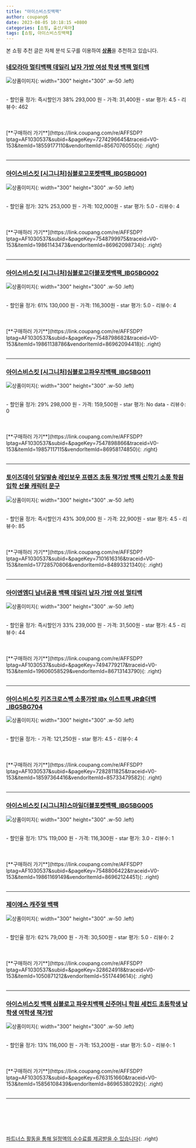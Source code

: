 ```yaml
---
title: "아이스비스킷백팩"
author: coupang6
date: 2023-08-05 10:18:15 +0800
categories: [쇼핑, 출산/육아]
tags: [쇼핑, 아이스비스킷백팩]
---
```


본 쇼핑 추천 글은 자체 분석 도구를 이용하여 [**상품**](https://link.coupang.com/a/bao1ui)을 추천하고 있습니다.

### [네모라마 멀티백팩 데일리 남자 가방 여성 학생 백팩 멀티백](https://link.coupang.com/re/AFFSDP?lptag=AF1030537&subid=&pageKey=7274296645&traceid=V0-153&itemId=18559177110&vendorItemId=85670760550)

![상품이미지](https://thumbnail10.coupangcdn.com/thumbnails/remote/230x230ex/image/vendor_inventory/90ac/20d04eaaa72239087f8991f5e4b38dbb8dad785d23c862f86779ae0b6cf2.jpg){: width="300" height="300" .w-50 .left}


<br>
- 할인율 정가: 즉시할인가 38%  293,000   원
- 가격: 31,400원
- star 평가: 4.5
- 리뷰수: 462
<br>
<br>
<br>
<br>
[**구매하러 가기**](https://link.coupang.com/re/AFFSDP?lptag=AF1030537&subid=&pageKey=7274296645&traceid=V0-153&itemId=18559177110&vendorItemId=85670760550){: .right}
<br>
<br>

---

### [아이스비스킷 [시그니처]심볼로고포켓백팩_IBG5BG001](https://link.coupang.com/re/AFFSDP?lptag=AF1030537&subid=&pageKey=7548799975&traceid=V0-153&itemId=19861143473&vendorItemId=86962098734)

![상품이미지](https://thumbnail6.coupangcdn.com/thumbnails/remote/230x230ex/image/vendor_inventory/c107/f7b61062d13024cfb776f8a98198b3166a94719a74ec2085d06dae2566b4.jpg){: width="300" height="300" .w-50 .left}


<br>
- 할인율 정가: 32%  253,000   원
- 가격: 102,000원
- star 평가: 5.0
- 리뷰수: 4
<br>
<br>
<br>
<br>
[**구매하러 가기**](https://link.coupang.com/re/AFFSDP?lptag=AF1030537&subid=&pageKey=7548799975&traceid=V0-153&itemId=19861143473&vendorItemId=86962098734){: .right}
<br>
<br>

---

### [아이스비스킷 [시그니처]심볼로고더블포켓백팩_IBG5BG002](https://link.coupang.com/re/AFFSDP?lptag=AF1030537&subid=&pageKey=7548798682&traceid=V0-153&itemId=19861138786&vendorItemId=86962094418)

![상품이미지](https://thumbnail8.coupangcdn.com/thumbnails/remote/230x230ex/image/vendor_inventory/60e7/03fa33dc0b689488d9ca733683b15d458627becb6fc94dcfcae6f05541b4.jpg){: width="300" height="300" .w-50 .left}


<br>
- 할인율 정가: 61%  130,000   원
- 가격: 116,300원
- star 평가: 5.0
- 리뷰수: 4
<br>
<br>
<br>
<br>
[**구매하러 가기**](https://link.coupang.com/re/AFFSDP?lptag=AF1030537&subid=&pageKey=7548798682&traceid=V0-153&itemId=19861138786&vendorItemId=86962094418){: .right}
<br>
<br>

---

### [아이스비스킷 [시그니처]심볼로고파우치백팩_IBG5BG011](https://link.coupang.com/re/AFFSDP?lptag=AF1030537&subid=&pageKey=7547898866&traceid=V0-153&itemId=19857117115&vendorItemId=86958174850)

![상품이미지](https://thumbnail8.coupangcdn.com/thumbnails/remote/230x230ex/image/vendor_inventory/36d1/040ad1b1eb1ca228829b3a8138f334a0323441722fbefa3c222cdfb5d8af.jpg){: width="300" height="300" .w-50 .left}


<br>
- 할인율 정가: 29%  298,000   원
- 가격: 159,500원
- star 평가: No data
- 리뷰수: 0
<br>
<br>
<br>
<br>
[**구매하러 가기**](https://link.coupang.com/re/AFFSDP?lptag=AF1030537&subid=&pageKey=7547898866&traceid=V0-153&itemId=19857117115&vendorItemId=86958174850){: .right}
<br>
<br>

---

### [토이즈데이 당일발송 레인보우 프렌즈 초등 책가방 백팩 신학기 소풍 학원 입학 선물 캐릭터 문구](https://link.coupang.com/re/AFFSDP?lptag=AF1030537&subid=&pageKey=7101616316&traceid=V0-153&itemId=17728570806&vendorItemId=84893321340)

![상품이미지](https://thumbnail8.coupangcdn.com/thumbnails/remote/230x230ex/image/vendor_inventory/9f84/0472e5eb44052a45cf7dd3c786c0fb63fe2495e4d8cf786e91c0bef3fd64.jpg){: width="300" height="300" .w-50 .left}


<br>
- 할인율 정가: 즉시할인가 43%  309,000   원
- 가격: 22,900원
- star 평가: 4.5
- 리뷰수: 85
<br>
<br>
<br>
<br>
[**구매하러 가기**](https://link.coupang.com/re/AFFSDP?lptag=AF1030537&subid=&pageKey=7101616316&traceid=V0-153&itemId=17728570806&vendorItemId=84893321340){: .right}
<br>
<br>

---

### [아이엔엠디 남녀공용 백팩 데일리 남자 가방 여성 멀티백](https://link.coupang.com/re/AFFSDP?lptag=AF1030537&subid=&pageKey=7494779217&traceid=V0-153&itemId=19606058529&vendorItemId=86713143790)

![상품이미지](https://thumbnail10.coupangcdn.com/thumbnails/remote/230x230ex/image/vendor_inventory/ab8e/6600c348859d4bd0df734fe2574c9439226619273305638bb8bb4a8bbb62.jpg){: width="300" height="300" .w-50 .left}


<br>
- 할인율 정가: 즉시할인가 33%  239,000   원
- 가격: 31,500원
- star 평가: 4.5
- 리뷰수: 44
<br>
<br>
<br>
<br>
[**구매하러 가기**](https://link.coupang.com/re/AFFSDP?lptag=AF1030537&subid=&pageKey=7494779217&traceid=V0-153&itemId=19606058529&vendorItemId=86713143790){: .right}
<br>
<br>

---

### [아이스비스킷 키즈크로스백 소풍가방 IBx 이스트팩 JR숄더백_IBG5BG704](https://link.coupang.com/re/AFFSDP?lptag=AF1030537&subid=&pageKey=7282811825&traceid=V0-153&itemId=18597364416&vendorItemId=85733479582)

![상품이미지](https://thumbnail6.coupangcdn.com/thumbnails/remote/230x230ex/image/vendor_inventory/af1c/5f4a589b16352e7e7f9c3c0cc8a0e0841f19f17e21a7d7f23eab8a187cce.png){: width="300" height="300" .w-50 .left}


<br>
- 할인율 정가: 
- 가격: 121,250원
- star 평가: 4.5
- 리뷰수: 4
<br>
<br>
<br>
<br>
[**구매하러 가기**](https://link.coupang.com/re/AFFSDP?lptag=AF1030537&subid=&pageKey=7282811825&traceid=V0-153&itemId=18597364416&vendorItemId=85733479582){: .right}
<br>
<br>

---

### [아이스비스킷 [시그니처]스마일더블포켓백팩_IBG5BG005](https://link.coupang.com/re/AFFSDP?lptag=AF1030537&subid=&pageKey=7548806422&traceid=V0-153&itemId=19861169149&vendorItemId=86962124451)

![상품이미지](https://thumbnail10.coupangcdn.com/thumbnails/remote/230x230ex/image/vendor_inventory/5950/27a538f84e0e5f2de9662fbff399e4443991fdc9dc005b3464a1920d0bbe.jpg){: width="300" height="300" .w-50 .left}


<br>
- 할인율 정가: 17%  119,000   원
- 가격: 116,300원
- star 평가: 3.0
- 리뷰수: 1
<br>
<br>
<br>
<br>
[**구매하러 가기**](https://link.coupang.com/re/AFFSDP?lptag=AF1030537&subid=&pageKey=7548806422&traceid=V0-153&itemId=19861169149&vendorItemId=86962124451){: .right}
<br>
<br>

---

### [제이에스 캐주얼 백팩](https://link.coupang.com/re/AFFSDP?lptag=AF1030537&subid=&pageKey=328624918&traceid=V0-153&itemId=1050871212&vendorItemId=5517449614)

![상품이미지](https://thumbnail8.coupangcdn.com/thumbnails/remote/230x230ex/image/vendor_inventory/5291/a98f7e15162a0d98033eee14fe0ff02a68d3db7d4cb9d7fa16b286f6d50d.jpg){: width="300" height="300" .w-50 .left}


<br>
- 할인율 정가: 62%  79,000   원
- 가격: 30,500원
- star 평가: 5.0
- 리뷰수: 2
<br>
<br>
<br>
<br>
[**구매하러 가기**](https://link.coupang.com/re/AFFSDP?lptag=AF1030537&subid=&pageKey=328624918&traceid=V0-153&itemId=1050871212&vendorItemId=5517449614){: .right}
<br>
<br>

---

### [아이스비스킷 백팩 심볼로고 파우치백팩 신주머니 학원 세컨드 초등학생 남학생 여학생 책가방](https://link.coupang.com/re/AFFSDP?lptag=AF1030537&subid=&pageKey=6763151660&traceid=V0-153&itemId=15856108439&vendorItemId=86965380292)

![상품이미지](https://thumbnail9.coupangcdn.com/thumbnails/remote/230x230ex/image/vendor_inventory/f33f/d399d116cebebbc2bc349d603b566fa93150a240163b5e468bbc1ad418f6.jpg){: width="300" height="300" .w-50 .left}


<br>
- 할인율 정가: 13%  116,000   원
- 가격: 153,200원
- star 평가: 5.0
- 리뷰수: 1
<br>
<br>
<br>
<br>
[**구매하러 가기**](https://link.coupang.com/re/AFFSDP?lptag=AF1030537&subid=&pageKey=6763151660&traceid=V0-153&itemId=15856108439&vendorItemId=86965380292){: .right}
<br>
<br>

---
<br><br><br><br><br> [파트너스 활동을 통해 일정액의 수수료를 제공받을 수 있습니다](https://link.coupang.com/a/bao1ui){: .right}